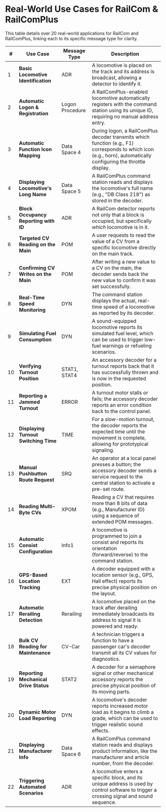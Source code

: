 # Real-World Use Cases for RailCom & RailComPlus

This table details over 20 real-world applications for RailCom and RailComPlus, linking each to its specific message type for clarity.

| # | Use Case | Message Type | Description |
|---|---|---|---|
| 1 | **Basic Locomotive Identification** | ADR | A locomotive is placed on the track and its address is broadcast, allowing a detector to identify it. |
| 2 | **Automatic Logon & Registration** | Logon Procedure | A RailComPlus-enabled locomotive automatically registers with the command station using its unique ID, requiring no manual address entry. |
| 3 | **Automatic Function Icon Mapping** | Data Space 4 | During logon, a RailComPlus decoder transmits which function (e.g., F1) corresponds to which icon (e.g., horn), automatically configuring the throttle display. |
| 4 | **Displaying Locomotive's Long Name** | Data Space 5 | A RailComPlus command station reads and displays the locomotive's full name (e.g., "DB Class 218") as stored in the decoder. |
| 5 | **Block Occupancy Reporting with ID** | ADR | A RailCom detector reports not only that a block is occupied, but specifically *which* locomotive is in it. |
| 6 | **Targeted CV Reading on the Main** | POM | A user requests to read the value of a CV from a specific locomotive directly on the main track. |
| 7 | **Confirming CV Writes on the Main** | POM | After writing a new value to a CV on the main, the decoder sends back the new value to confirm it was set successfully. |
| 8 | **Real-Time Speed Monitoring** | DYN | The command station displays the actual, real-time speed of a locomotive as reported by its decoder. |
| 9 | **Simulating Fuel Consumption** | DYN | A sound-equipped locomotive reports its simulated fuel level, which can be used to trigger low-fuel warnings or refueling scenarios. |
| 10 | **Verifying Turnout Position** | STAT1, STAT4 | An accessory decoder for a turnout reports back that it has successfully thrown and is now in the requested position. |
| 11 | **Reporting a Jammed Turnout** | ERROR | A turnout motor stalls or fails; the accessory decoder reports an error condition back to the control panel. |
| 12 | **Displaying Turnout Switching Time** | TIME | For a slow-motion turnout, the decoder reports the expected time until the movement is complete, allowing for prototypical signaling. |
| 13 | **Manual Pushbutton Route Request** | SRQ | An operator at a local panel presses a button; the accessory decoder sends a service request to the central station to activate a pre-set route. |
| 14 | **Reading Multi-Byte CVs** | XPOM | Reading a CV that requires more than 8 bits of data (e.g., Manufacturer ID) using a sequence of extended POM messages. |
| 15 | **Automatic Consist Configuration** | Info1 | A locomotive is programmed to join a consist and reports its orientation (forward/reverse) to the command station. |
| 16 | **GPS-Based Location Tracking** | EXT | A decoder equipped with a location sensor (e.g., GPS, Hall effect) reports its precise physical position on the layout. |
| 17 | **Automatic Rerailing Detection** | Rerailing | A locomotive placed on the track after derailing immediately broadcasts its address to signal it is powered and ready. |
| 18 | **Bulk CV Reading for Maintenance** | CV-Car | A technician triggers a function to have a passenger car's decoder transmit all its CV values for diagnostics. |
| 19 | **Reporting Mechanical Drive Status** | STAT2 | A decoder for a semaphore signal or other mechanical accessory reports the precise physical position of its moving parts. |
| 20 | **Dynamic Motor Load Reporting** | DYN | A locomotive's decoder reports increased motor load as it begins to climb a grade, which can be used to trigger realistic sound effects. |
| 21 | **Displaying Manufacturer Info** | Data Space 6 | A RailComPlus command station reads and displays product information, like the manufacturer and article number, from the decoder. |
| 22 | **Triggering Automated Scenarios** | ADR | A locomotive enters a specific block, and its unique address is used by control software to trigger a crossing signal and sound sequence. |

